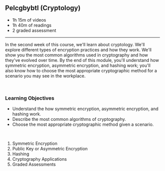 ## Pelcgbybtl (Cryptology)

- 1h 15m of videos
- 1h 40m of readings
- 2 graded assessment

<hr>

In the second week of this course, we'll learn about cryptology. We'll explore different types of encryption practices and how they work. We'll show you the most common algorithms used in cryptography and how they've evolved over time. By the end of this module, you'll understand how symmetric encryption, asymmetric encryption, and hashing work; you'll also know how to choose the most appropriate cryptographic method for a scenario you may see in the workplace.

<br>

### Learning Objectives

- Understand the how symmetric encryption, asymmetric encryption, and hashing work.
- Describe the most common algorithms of cryptography.
- Choose the most appropriate cryptographic method given a scenario.

<br>

1. Symmetric Encryption
2. Public Key or Asymmetric Encryption
3. Hashing
4. Cryptography Applications
5. Graded Assessments
